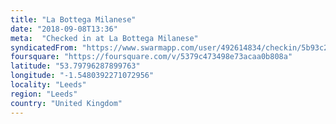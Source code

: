 ```yaml
---
title: "La Bottega Milanese"
date: "2018-09-08T13:36"
meta:  "Checked in at La Bottega Milanese"
syndicatedFrom: "https://www.swarmapp.com/user/492614834/checkin/5b93c232f0b49000394e6b30"
foursquare: "https://foursquare.com/v/5379c473498e73acaa0b808a"
latitude: "53.79796287899763"
longitude: "-1.5480392271072956"
locality: "Leeds"
region: "Leeds"
country: "United Kingdom"
---
```


